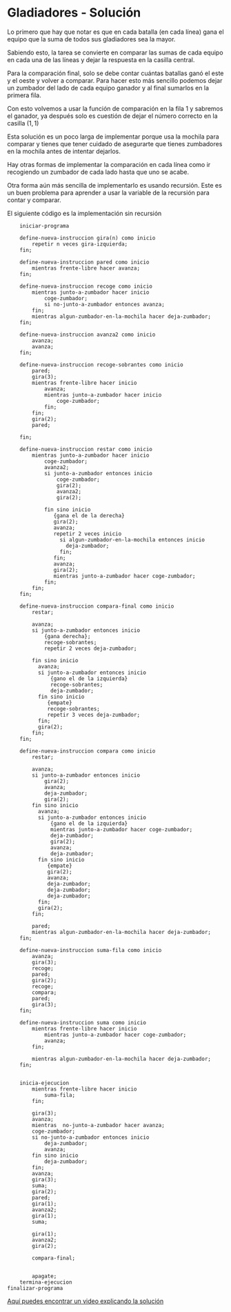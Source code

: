 # Gladiadores - Solución

Lo primero que hay que notar es que en cada batalla (en cada línea) gana el equipo que la suma de todos sus gladiadores sea la mayor.

Sabiendo esto, la tarea se convierte en comparar las sumas de cada equipo en cada una de las líneas y dejar la respuesta en la casilla central.

Para la comparación final, solo se debe contar cuántas batallas ganó el este y el oeste y volver a comparar. Para hacer esto más sencillo podemos dejar un zumbador del lado de cada equipo ganador y al final sumarlos en la primera fila.

Con esto volvemos a usar la función de comparación en la fila 1 y sabremos el ganador, ya después solo es cuestión de dejar el número correcto en la casilla $(1, 1)$

Esta solución es un poco larga de implementar porque usa la mochila para comparar y tienes que tener cuidado de asegurarte que tienes zumbadores en la mochila antes de intentar dejarlos.

Hay otras formas de implementar la comparación en cada línea como ir recogiendo un zumbador de cada lado hasta que uno se acabe.

Otra forma aún más sencilla de implementarlo es usando recursión. Este es un buen problema para aprender a usar la variable de la recursión para contar y comparar.

El siguiente código es la implementación sin recursión

```
	iniciar-programa

    define-nueva-instruccion gira(n) como inicio
        repetir n veces gira-izquierda;
    fin;

    define-nueva-instruccion pared como inicio
        mientras frente-libre hacer avanza;
    fin;

    define-nueva-instruccion recoge como inicio
        mientras junto-a-zumbador hacer inicio
            coge-zumbador;
            si no-junto-a-zumbador entonces avanza;
        fin;
        mientras algun-zumbador-en-la-mochila hacer deja-zumbador;
    fin;

    define-nueva-instruccion avanza2 como inicio
        avanza;
        avanza;
    fin;

    define-nueva-instruccion recoge-sobrantes como inicio
        pared;
        gira(3);
        mientras frente-libre hacer inicio
            avanza;
            mientras junto-a-zumbador hacer inicio
                coge-zumbador;
            fin;
        fin;
        gira(2);
        pared;

    fin;

    define-nueva-instruccion restar como inicio
        mientras junto-a-zumbador hacer inicio
            coge-zumbador;
            avanza2;
            si junto-a-zumbador entonces inicio
                coge-zumbador;
                gira(2);
                avanza2;
                gira(2);

            fin sino inicio
               {gana el de la derecha}
               gira(2);
               avanza;
               repetir 2 veces inicio
                 si algun-zumbador-en-la-mochila entonces inicio
                   deja-zumbador;
                 fin;
               fin;
               avanza;
               gira(2);
               mientras junto-a-zumbador hacer coge-zumbador;
            fin;
        fin;
    fin;

    define-nueva-instruccion compara-final como inicio
        restar;

        avanza;
        si junto-a-zumbador entonces inicio
            {gana derecha};
            recoge-sobrantes;
            repetir 2 veces deja-zumbador;

        fin sino inicio
          avanza;
          si junto-a-zumbador entonces inicio
              {gano el de la izquierda}
              recoge-sobrantes;
              deja-zumbador;
          fin sino inicio
             {empate}
             recoge-sobrantes;
             repetir 3 veces deja-zumbador;
          fin;
          gira(2);
        fin;
    fin;

    define-nueva-instruccion compara como inicio
        restar;

        avanza;
        si junto-a-zumbador entonces inicio
            gira(2);
            avanza;
            deja-zumbador;
            gira(2);
        fin sino inicio
          avanza;
          si junto-a-zumbador entonces inicio
              {gano el de la izquierda}
              mientras junto-a-zumbador hacer coge-zumbador;
              deja-zumbador;
              gira(2);
              avanza;
              deja-zumbador;
          fin sino inicio
             {empate}
             gira(2);
             avanza;
             deja-zumbador;
             deja-zumbador;
             deja-zumbador;
          fin;
          gira(2);
        fin;

        pared;
        mientras algun-zumbador-en-la-mochila hacer deja-zumbador;
    fin;

    define-nueva-instruccion suma-fila como inicio
        avanza;
        gira(3);
        recoge;
        pared;
        gira(2);
        recoge;
        compara;
        pared;
        gira(3);
    fin;

    define-nueva-instruccion suma como inicio
        mientras frente-libre hacer inicio
            mientras junto-a-zumbador hacer coge-zumbador;
            avanza;
        fin;

        mientras algun-zumbador-en-la-mochila hacer deja-zumbador;
    fin;


    inicia-ejecucion
        mientras frente-libre hacer inicio
            suma-fila;
        fin;

        gira(3);
        avanza;
        mientras  no-junto-a-zumbador hacer avanza;
        coge-zumbador;
        si no-junto-a-zumbador entonces inicio
            deja-zumbador;
            avanza;
        fin sino inicio
            deja-zumbador;
        fin;
        avanza;
        gira(3);
        suma;
        gira(2);
        pared;
        gira(1);
        avanza2;
        gira(1);
        suma;

        gira(1);
        avanza2;
        gira(2);

        compara-final;


        apagate;
    termina-ejecucion
finalizar-programa
```

[Aquí puedes encontrar un video explicando la solución](https://www.youtube.com/watch?v=y5BcQM1-AYQ)